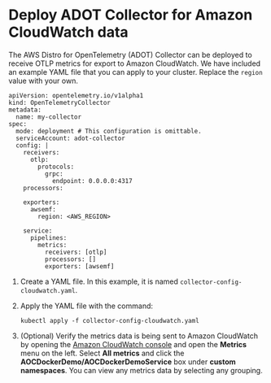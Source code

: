 # Deploy ADOT Collector for Amazon CloudWatch data<a name="configure-cw"></a>

The AWS Distro for OpenTelemetry \(ADOT\) Collector can be deployed to receive OTLP metrics for export to Amazon CloudWatch\. We have included an example YAML file that you can apply to your cluster\. Replace the `region` value with your own\.

```
apiVersion: opentelemetry.io/v1alpha1
kind: OpenTelemetryCollector
metadata:
  name: my-collector
spec:
  mode: deployment # This configuration is omittable.
  serviceAccount: adot-collector
  config: |
    receivers:
      otlp:
        protocols:
          grpc:
            endpoint: 0.0.0.0:4317
    processors:

    exporters:
      awsemf:
        region: <AWS_REGION>

    service:
      pipelines:
        metrics:
          receivers: [otlp]
          processors: []
          exporters: [awsemf]
```

1. Create a YAML file\. In this example, it is named `collector-config-cloudwatch.yaml`\.

1. Apply the YAML file with the command:

   ```
   kubectl apply -f collector-config-cloudwatch.yaml
   ```

1. \(Optional\) Verify the metrics data is being sent to Amazon CloudWatch by opening the [Amazon CloudWatch console](https://console.aws.amazon.com/cloudwatch/home) and open the **Metrics** menu on the left\. Select **All metrics** and click the **AOCDockerDemo/AOCDockerDemoService** box under **custom namespaces**\. You can view any metrics data by selecting any grouping\.